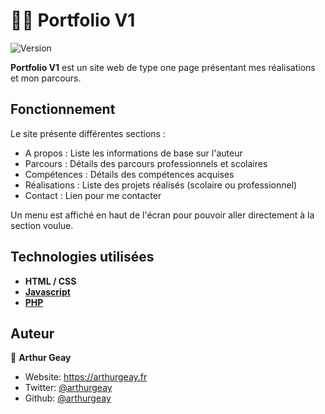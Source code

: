 # 👨‍💻 Portfolio V1 
![Version](https://img.shields.io/badge/version-1.0.0-blue.svg?cacheSeconds=2592000)

**Portfolio V1** est un site web de type one page présentant mes réalisations et mon parcours.

## Fonctionnement

Le site présente différentes sections : 
- A propos : Liste les informations de base sur l'auteur
- Parcours : Détails des parcours professionnels et scolaires
- Compétences : Détails des compétences acquises
- Réalisations : Liste des projets réalisés (scolaire ou professionnel)
- Contact : Lien pour me contacter

Un menu est affiché en haut de l'écran pour pouvoir aller directement à la section voulue.

## Technologies utilisées
- **HTML / CSS**
- **[Javascript ](https://developer.mozilla.org/fr/docs/Web/JavaScript)**
- **[PHP](https://www.php.net/manual/fr/)**

## Auteur

👤 **Arthur Geay**

* Website: https://arthurgeay.fr
* Twitter: [@arthurgeay](https://twitter.com/arthurgeay)
* Github: [@arthurgeay](https://github.com/arthurgeay)